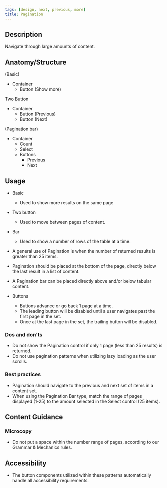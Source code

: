 ```yaml
---
tags: [design, next, previous, more]
title: Pagination
---
```


## Description

Navigate through large amounts of content.

## Anatomy/Structure

(Basic)

- Container
  - Button (Show more)

Two Button

- Container
  - Button (Previous)
  - Button (Next)

(Pagination bar)

- Container
  - Count
  - Select
  - Buttons
    - Previous
    - Next

## Usage

- Basic
  - Used to show more results on the same page
- Two button
  - Used to move between pages of content.
- Bar

  - Used to show a number of rows of the table at a time.

- A general use of Pagination is when the number of returned results is greater than 25 items.
- Pagination should be placed at the bottom of the page, directly below the last result in a list of content.
- A Pagination bar can be placed directly above and/or below tabular content.
- Buttons
  - Buttons advance or go back 1 page at a time.
  - The leading button will be disabled until a user navigates past the first page in the set.
  - Once at the last page in the set, the trailing button will be disabled.

### Dos and don'ts

- Do not show the Pagination control if only 1 page (less than 25 results) is returned.
- Do not use pagination patterns when utilizing lazy loading as the user scrolls.

### Best practices

- Pagination should navigate to the previous and next set of items in a content set.
- When using the Pagination Bar type, match the range of pages displayed (1-25) to the amount selected in the Select control (25 items).

## Content Guidance

### Microcopy

- Do not put a space within the number range of pages, according to our Grammar & Mechanics rules.

## Accessibility

- The button components utilized within these patterns automatically handle all accessibility requirements.
